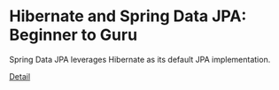 # Hibernate and Spring Data JPA: Beginner to Guru

Spring Data JPA leverages Hibernate as its default JPA implementation. 

[Detail](https://eduitfree.com/courses/hibernate-and-spring-data-jpa-beginner-to-guru)